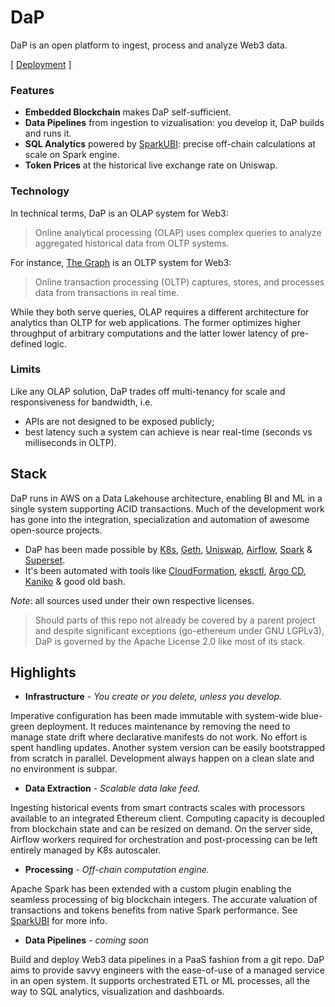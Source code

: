 # DaP
DaP is an open platform to ingest, process and analyze Web3 data.

[ [Deployment](/bootstrap#deployment) ]

### Features
- __Embedded Blockchain__ makes DaP self-sufficient.
- __Data Pipelines__ from ingestion to vizualisation: you develop it, DaP builds and runs it.
- __SQL Analytics__ powered by [SparkUBI](./spark/sparkubi): precise off-chain calculations at scale on Spark engine.
- __Token Prices__ at the historical live exchange rate on Uniswap.

### Technology
In technical terms, DaP is an OLAP system for Web3: 
> Online analytical processing (OLAP) uses complex queries to analyze aggregated historical data from OLTP systems.

For instance, [The Graph](https://thegraph.com/en/) is an OLTP system for Web3:
> Online transaction processing (OLTP) captures, stores, and processes data from transactions in real time.

While they both serve queries, OLAP requires a different architecture for analytics than OLTP for web applications. The former optimizes higher throughput of arbitrary computations and the latter lower latency of pre-defined logic.

### Limits
Like any OLAP solution, DaP trades off multi-tenancy for scale and responsiveness for bandwidth, i.e.
- APIs are not designed to be exposed publicly;
- best latency such a system can achieve is near real-time (seconds vs milliseconds in OLTP).

## Stack
DaP runs in AWS on a Data Lakehouse architecture, enabling BI and ML in a single system supporting ACID transactions. Much of the development work has gone into the integration, specialization and automation of awesome open-source projects.

- DaP has been made possible by [K8s](https://github.com/kubernetes/kubernetes), [Geth](https://github.com/ethereum/go-ethereum), [Uniswap](https://uniswap.org/), [Airflow](https://github.com/apache/airflow), [Spark](https://github.com/apache/spark) & [Superset](https://github.com/apache/superset).
- It's been automated with tools like [CloudFormation](https://aws.amazon.com/cloudformation/), [eksctl](https://github.com/weaveworks/eksctl), [Argo CD](https://github.com/argoproj/argo-cd), [Kaniko](https://github.com/GoogleContainerTools/kaniko) & good old bash.

*Note*: all sources used under their own respective licenses.
> Should parts of this repo not already be covered by a parent project and despite significant exceptions (go-ethereum under GNU LGPLv3), DaP is governed by the Apache License 2.0 like most of its stack.
## Highlights
- **Infrastructure** - _You create or you delete, unless you develop._

Imperative configuration has been made immutable with system-wide blue-green deployment. It reduces maintenance by removing the need to manage state drift where declarative manifests do not work. No effort is spent handling updates. Another system version can be easily bootstrapped from scratch in parallel. Development always happen on a clean slate and no environment is subpar.
- **Data Extraction** - _Scalable data lake feed._

Ingesting historical events from smart contracts scales with processors available to an integrated Ethereum client. Computing capacity is decoupled from blockchain state and can be resized on demand. On the server side, Airflow workers required for orchestration and post-processing can be left entirely managed by K8s autoscaler.
- **Processing** - _Off-chain computation engine._

Apache Spark has been extended with a custom plugin enabling the seamless processing of big blockchain integers. The accurate valuation of transactions and tokens benefits from native Spark performance. See [SparkUBI](/spark/sparkubi/README.md) for more info.
- **Data Pipelines** - _coming soon_

Build and deploy Web3 data pipelines in a PaaS fashion from a git repo. DaP aims to provide savvy engineers with the ease-of-use of a managed service in an open system. It supports orchestrated ETL or ML processes, all the way to SQL analytics, visualization and dashboards.

